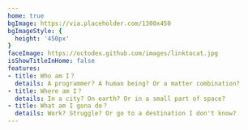 ```yaml
---
home: true
bgImage: https://via.placeholder.com/1300x450
bgImageStyle: {
  height: '450px'
}
faceImage: https://octodex.github.com/images/linktocat.jpg
isShowTitleInHome: false
features:
- title: Who am I？
  details: A programmer? A human being? Or a matter combination?
- title: Where am I？
  details: In a city? On earth? Or in a small part of space?
- title: What am I gona do？
  details: Work? Struggle? Or go to a destination I don't know?
---
```

